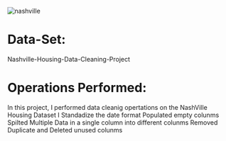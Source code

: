 ![nashville](https://github.com/OfemiAdeniyi/Nashville-Housing-Data-Cleaning-Project/assets/160871523/906fbb83-de46-44cd-8163-d104cd4230c6)

# Data-Set:

Nashville-Housing-Data-Cleaning-Project

# Operations Performed:

In this project, I performed data cleanig opertations on the NashVille Housing Dataset
I Standadize the date format
Populated empty colunms
Spilted Multiple Data in a single column into different colunms
Removed Duplicate and Deleted unused colunms
